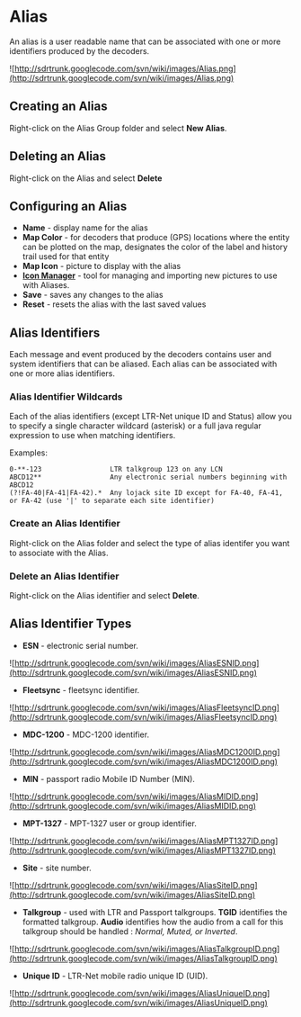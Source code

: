 # Alias #

An alias is a user readable name that can be associated with one or more identifiers produced by the decoders.

![http://sdrtrunk.googlecode.com/svn/wiki/images/Alias.png](http://sdrtrunk.googlecode.com/svn/wiki/images/Alias.png)

## Creating an Alias ##

Right-click on the Alias Group folder and select **New Alias**.

## Deleting an Alias ##

Right-click on the Alias and select **Delete**

## Configuring an Alias ##

  * **Name** - display name for the alias
  * **Map Color** - for decoders that produce (GPS) locations where the entity can be plotted on the map, designates the color of the label and history trail used for that entity
  * **Map Icon** - picture to display with the alias
  * **[Icon Manager](IconManager.md)** - tool for managing and importing new pictures to use with Aliases.
  * **Save** - saves any changes to the alias
  * **Reset** - resets the alias with the last saved values

## Alias Identifiers ##

Each message and event produced by the decoders contains user and system identifiers that can be aliased.  Each alias can be associated with one or more alias identifiers.

### Alias Identifier Wildcards ###

Each of the alias identifiers (except LTR-Net unique ID and Status) allow you to specify a single character wildcard (asterisk) or a full java regular expression to use when matching identifiers.

Examples:

```
0-**-123                 LTR talkgroup 123 on any LCN
ABCD12**                 Any electronic serial numbers beginning with ABCD12
(?!FA-40|FA-41|FA-42).*  Any lojack site ID except for FA-40, FA-41, or FA-42 (use '|' to separate each site identifier)
```

### Create an Alias Identifier ###

Right-click on the Alias folder and select the type of alias identifer you want to associate with the Alias.

### Delete an Alias Identifier ###

Right-click on the Alias identifier and select **Delete**.

## Alias Identifier Types ##

  * **ESN** - electronic serial number.

![http://sdrtrunk.googlecode.com/svn/wiki/images/AliasESNID.png](http://sdrtrunk.googlecode.com/svn/wiki/images/AliasESNID.png)

  * **Fleetsync** - fleetsync identifier.

![http://sdrtrunk.googlecode.com/svn/wiki/images/AliasFleetsyncID.png](http://sdrtrunk.googlecode.com/svn/wiki/images/AliasFleetsyncID.png)

  * **MDC-1200** - MDC-1200 identifier.

![http://sdrtrunk.googlecode.com/svn/wiki/images/AliasMDC1200ID.png](http://sdrtrunk.googlecode.com/svn/wiki/images/AliasMDC1200ID.png)

  * **MIN** - passport radio Mobile ID Number (MIN).

![http://sdrtrunk.googlecode.com/svn/wiki/images/AliasMIDID.png](http://sdrtrunk.googlecode.com/svn/wiki/images/AliasMIDID.png)

  * **MPT-1327** - MPT-1327 user or group identifier.

![http://sdrtrunk.googlecode.com/svn/wiki/images/AliasMPT1327ID.png](http://sdrtrunk.googlecode.com/svn/wiki/images/AliasMPT1327ID.png)

  * **Site** - site number.

![http://sdrtrunk.googlecode.com/svn/wiki/images/AliasSiteID.png](http://sdrtrunk.googlecode.com/svn/wiki/images/AliasSiteID.png)

  * **Talkgroup** - used with LTR and Passport talkgroups.  **TGID** identifies the formatted talkgroup.  **Audio** identifies how the audio from a call for this talkgroup should be handled : _Normal, Muted, or Inverted_.

![http://sdrtrunk.googlecode.com/svn/wiki/images/AliasTalkgroupID.png](http://sdrtrunk.googlecode.com/svn/wiki/images/AliasTalkgroupID.png)

  * **Unique ID** - LTR-Net mobile radio unique ID (UID).

![http://sdrtrunk.googlecode.com/svn/wiki/images/AliasUniqueID.png](http://sdrtrunk.googlecode.com/svn/wiki/images/AliasUniqueID.png)